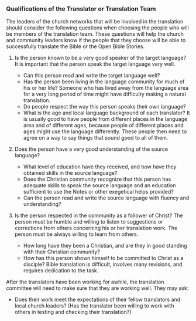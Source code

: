 
### Qualifications of the Translator or Translation Team

The leaders of the church networks that will be involved in the translation should consider the following questions when choosing the people who will be members of the translation team. These questions will help the church and community leaders know if the people that they choose will be able to successfully translate the Bible or the Open Bible Stories.

1. Is the person known to be a very good speaker of the target language? It is important that the person speak the target language very well.

    * Can this person read and write the target language well?
    * Has the person been living in the language community for much of his or her life? Someone who has lived away from the language area for a very long period of time might have difficulty making a natural translation.
    * Do people respect the way this person speaks their own language?
    * What is the age and local language background of each translator? It is usually good to have people from different places in the language area and of different ages, because people of different places and ages might use the language differently. These people then need to agree on a way to say things that sound good to all of them.

2. Does the person have a very good understanding of the source language?

    * What level of education have they received, and how have they obtained skills in the source language?
    * Does the Christian community recognize that this person has adequate skills to speak the source language and an education sufficient to use the Notes or other exegetical helps provided?
    * Can the person read and write the source language with fluency and understanding?

3. Is the person respected in the community as a follower of Christ? The person must be humble and willing to listen to suggestions or corrections from others concerning his or her translation work. The person must be always willing to learn from others.

    * How long have they been a Christian, and are they in good standing with their Christian community?
    * How has this person shown himself to be committed to Christ as a disciple? Bible translation is difficult, involves many revisions, and requires dedication to the task.

After the translators have been working for awhile, the translation committee will need to make sure that they are working well. They may ask:

* Does their work meet the expectations of their fellow translators and local church leaders? (Has the translator been willing to work with others in testing and checking their translation?)

